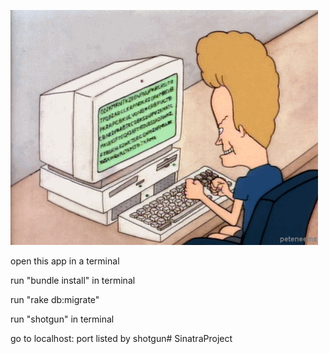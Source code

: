 ![alt-text](public/images/beavis.gif)

open this app in a terminal

run "bundle install" in terminal

run "rake db:migrate"

run "shotgun" in terminal

go to localhost: port listed by shotgun# SinatraProject

